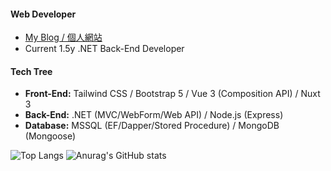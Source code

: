 #### Web Developer
- [My Blog / 個人網站](https://shuantt.github.io/)
- Current 1.5y .NET Back-End Developer
#### Tech Tree
- **Front-End:** Tailwind CSS / Bootstrap 5 / Vue 3 (Composition API) / Nuxt 3
- **Back-End:** .NET (MVC/WebForm/Web API) / Node.js (Express)
- **Database:** MSSQL (EF/Dapper/Stored Procedure) / MongoDB (Mongoose)

![Top Langs](https://github-readme-stats.vercel.app/api/top-langs/?username=shuantt&layout=compact)
![Anurag's GitHub stats](https://github-readme-stats.vercel.app/api?username=shuantt&show_icons=true&theme=transparent&hide=prs)

<!--Here are some ideas to get you started:
**shuantt/shuantt** is a ✨ _special_ ✨ repository because its `README.md` (this file) appears on your GitHub profile.

- 🔭 I’m currently working on ...
- 🌱 I’m currently learning ...
- 👯 I’m looking to collaborate on ...
- 🤔 I’m looking for help with ...
- 💬 Ask me about ...
- 📫 How to reach me: ...
- 😄 Pronouns: ...
- ⚡ Fun fact: ...
-->
